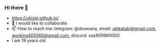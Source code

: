 ### Hi there 👋

<!--
**ukizet/ukizet** is a ✨ _special_ ✨ repository because its `README.md` (this file) appears on your GitHub profile.

Here are some ideas to get you started:

- 🔭 I’m currently working on ...
- 🌱 I’m currently learning ...
- 👯 I’m looking to collaborate on ...
- 🤔 I’m looking for help with ...
- 💬 Ask me about ...
- 📫 How to reach me: ...
- 😄 Pronouns: ...
- ⚡ Fun fact: ...
-->
- https://ukizet.github.io/
- 👯 I would like to collaborate
- 📫 How to reach me: telegram: @douwana, email: ukikatuki@gmail.com, working405060@gmail.com, discord: sas8096#0000
- I am 19 years old
